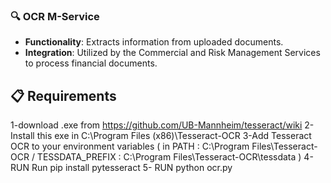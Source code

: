 ### 🔍 OCR M-Service
- **Functionality**: Extracts information from uploaded documents.
- **Integration**: Utilized by the Commercial and Risk Management Services to process financial documents.
## 📋 Requirements
1-download .exe from https://github.com/UB-Mannheim/tesseract/wiki
2-Install this exe in C:\Program Files (x86)\Tesseract-OCR
3-Add Tesseract OCR to your environment variables ( in PATH : C:\Program Files\Tesseract-OCR   /   TESSDATA_PREFIX : C:\Program Files\Tesseract-OCR\tessdata ) 
4- RUN Run pip install pytesseract
5- RUN python ocr.py
